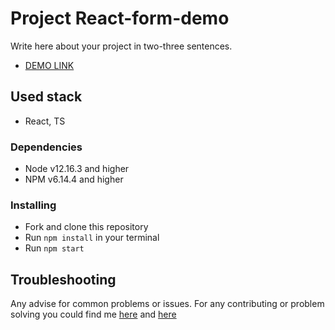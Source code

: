 # Project React-form-demo

Write here about your project in two-three sentences.
- [DEMO LINK](https://tt-denis.github.io/test_react_1/)

## Used stack

* React, TS

### Dependencies

* Node v12.16.3 and higher
* NPM v6.14.4 and higher


### Installing

* Fork and clone this repository
* Run `npm install` in your terminal
* Run `npm start`

## Troubleshooting

Any advise for common problems or issues.
For any contributing or problem solving you could find me [here](https://t.me/denis_stepanov_tt/) and [here](denis.stepanov.tt@gmail.com)

